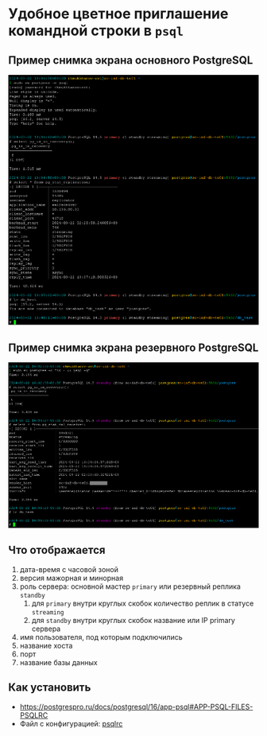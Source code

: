 # Удобное цветное приглашение командной строки в `psql`

## Пример снимка экрана основного PostgreSQL

![psqlrc primary](psqlrc.primary.png)

## Пример снимка экрана резервного PostgreSQL

![psqlrc standby](psqlrc.standby.png)

## Что отображается

1. дата-время с часовой зоной
1. версия мажорная и минорная
1. роль сервера: основной мастер `primary` или резервный реплика `standby`
   1. для `primary` внутри круглых скобок количество реплик в статусе `streaming`
   1. для `standby` внутри круглых скобок название или IP primary сервера
1. имя пользователя, под которым подключились
1. название хоста
1. порт
1. название базы данных

## Как установить

* https://postgrespro.ru/docs/postgresql/16/app-psql#APP-PSQL-FILES-PSQLRC
* Файл с конфигурацией: [psqlrc](psqlrc)
